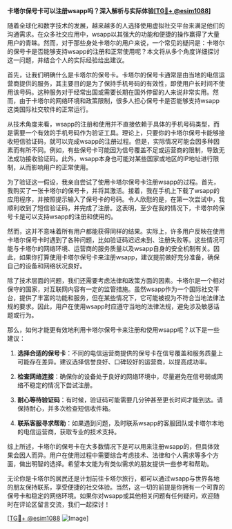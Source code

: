 **卡塔尔保号卡可以注册wsapp吗？深入解析与实际体验[[TG💪+ @esim1088](https://t.me/s/esim1088)]**

随着全球化和数字技术的发展，越来越多的人选择使用虚拟社交平台来满足他们的沟通需求。在众多社交应用中，wsapp以其强大的功能和便捷的操作赢得了大量用户的青睐。然而，对于那些身处卡塔尔的用户来说，一个常见的疑问是：卡塔尔的保号卡是否能够支持wsapp的注册和正常使用呢？本文将从多个角度详细探讨这一问题，并结合个人的实际经验给出建议。

首先，让我们明确什么是卡塔尔的保号卡。卡塔尔的保号卡通常是由当地的电信运营商提供的服务，其主要目的是为了保持手机号码的有效性，即使用户长时间不使用该号码。这种服务对于经常出国或需要长期在国外停留的人来说非常实用。然而，由于卡塔尔的网络环境和政策限制，很多人担心保号卡是否能够支持wsapp这类国际社交软件的正常运行。

从技术角度来看，wsapp的注册和使用并不直接依赖于具体的手机号码类型，而是需要一个有效的手机号码作为验证工具。理论上，只要你的卡塔尔保号卡能够接收短信验证码，就可以完成wsapp的注册过程。但是，实际情况可能会因多种因素而有所不同。例如，有些保号卡可能因为信号覆盖不足或运营商的限制，导致无法成功接收验证码。此外，wsapp本身也可能对某些国家或地区的IP地址进行限制，从而影响用户的正常使用。

为了验证这一假设，我亲自尝试了使用卡塔尔保号卡注册wsapp的过程。首先，我购买了一张卡塔尔的保号卡，并将其激活。接着，我在手机上下载了wsapp的应用程序，并按照提示输入了保号卡的号码。令人欣慰的是，在第一次尝试中，我顺利收到了短信验证码，并完成了注册。这表明，至少在我的情况下，卡塔尔的保号卡是可以支持wsapp的注册和使用的。

然而，这并不意味着所有用户都能获得同样的结果。实际上，许多用户反映在使用卡塔尔保号卡时遇到了各种问题，比如验证码迟迟未到、注册失败等。这些情况可能与卡塔尔的网络环境、运营商的服务质量以及wsapp自身的安全机制有关。因此，如果你打算使用卡塔尔保号卡来注册wsapp，建议提前做好充分准备，确保自己的设备和网络状况良好。

除了技术层面的问题，我们还需要考虑法律和政策方面的因素。卡塔尔是一个相对保守的国家，对互联网内容有一定的监管措施。虽然wsapp作为一个国际社交平台，提供了丰富的功能和服务，但在某些情况下，它可能被视为不符合当地法律法规的要求。因此，用户在使用wsapp时应遵守当地的法律法规，避免涉及敏感话题或行为。

那么，如何才能更有效地利用卡塔尔保号卡来注册和使用wsapp呢？以下是一些建议：

1. **选择合适的保号卡**：不同的电信运营商提供的保号卡在信号覆盖和服务质量上可能存在差异。建议选择信誉良好、口碑较好的运营商，以提高成功率。

2. **检查网络连接**：确保你的设备处于良好的网络环境中，尽量避免在信号弱或网络不稳定的情况下尝试注册。

3. **耐心等待验证码**：有时候，验证码可能需要几分钟甚至更长时间才能到达。请保持耐心，并多次检查短信收件箱。

4. **联系客服寻求帮助**：如果遇到问题，及时联系wsapp的客服团队或卡塔尔本地的电信运营商，获取专业的技术支持。

综上所述，卡塔尔的保号卡在大多数情况下是可以用来注册wsapp的，但具体效果会因人而异。用户在使用过程中需要综合考虑技术、法律和个人需求等多个方面，做出明智的选择。希望本文能为有类似需求的朋友提供一些参考和帮助。

无论你是卡塔尔的居民还是计划前往卡塔尔旅行，都可以通过wsapp与世界各地的朋友保持联系，享受便捷的社交体验。当然，这一切的前提是你拥有一个可靠的保号卡和稳定的网络环境。如果你对wsapp或其他相关问题有任何疑问，欢迎随时在评论区留言交流，我们一起探讨！

[[TG💪+ @esim1088](https://t.me/s/esim1088) ![Image](https://i.postimg.cc/4NQfJmqS/Snipaste-2025-05-13-00-14-12.png)]